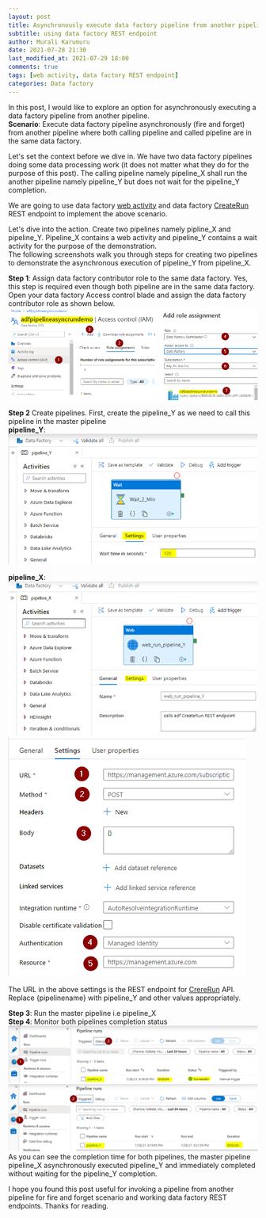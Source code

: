 ```yaml
---
layout: post
title: Asynchronously execute data factory pipeline from another pipeline 
subtitle: using data factory REST endpoint
author: Murali Karumuru
date: 2021-07-28 21:30
last_modified_at: 2021-07-29 18:00
comments: true
tags: [web activity, data factory REST endpoint]
categories: Data factory
---
```


In this post, I would like to explore an option for asynchronously executing a data factory pipeline from another pipeline.  
**Scenario**: Execute data factory pipeline asynchronously (fire and forget) from another pipeline where both calling pipeline and called pipeline are in the same data factory.

Let's set the context before we dive in. We have two data factory pipelines doing some data processing work (it does not matter what they do for the purpose of this post). The calling pipeline namely pipeline_X shall run the another pipeline namely pipeline_Y but does not wait for the pipeline_Y completion.

We are going to use data factory [web activity](https://docs.microsoft.com/en-us/azure/data-factory/control-flow-web-activity) and data factory [CreateRun](https://docs.microsoft.com/en-us/rest/api/datafactory/pipelines/create-run) REST endpoint to implement the above scenario.

Let's dive into the action. Create two pipelines namely pipline_X and pipeline_Y. Pipeline_X contains a web activity and pipeline_Y contains a wait activity for the purpose of the demonstration.  
The following screenshots walk you through steps for creating two pipelines to demonstrate the asynchronous execution of pipeline_Y from pipeline_X.  

**Step 1**: Assign data factory contributor role to the same data factory. Yes, this step is required even though both pipeline are in the same data factory. Open your data factory Access control blade and assign the data factory contributor role as shown below.  
![assignrole](../img/blog/adfpipeline_async_run/1-adf-role-assignment.PNG)

**Step 2** Create pipelines. First, create the pipeline_Y as we need to call this pipeline in the master pipeline  
**pipeline_Y**:  
![pipeline_Y](../img/blog/adfpipeline_async_run/4-pipeline-Y-wait-activity.PNG)

**pipeline_X**:  
![pipeline_X_general](../img/blog/adfpipeline_async_run/3-pipeline_X_general.PNG)  
![pipeline_X_settings](../img/blog/adfpipeline_async_run/3-pipeline_X_settings.PNG)  

The URL in the above settings is the REST endpoint for [CrereRun](https://docs.microsoft.com/en-us/rest/api/datafactory/pipelines/create-run) API. Replace {pipelinename} with pipeline_Y and other values appropriately.

**Step 3**: Run the master pipeline i.e pipeline_X  
**Step 4**: Monitor both pipelines completion status  
![pipeline_X_Monitor](../img/blog/adfpipeline_async_run/5-pipeline-X-execution_time.PNG)  
![pipeline_Y_Monitor](../img/blog/adfpipeline_async_run/6-pipeline-Y-execution-time.PNG)  
As you can see the completion time for both pipelines, the master pipeline pipeline_X asynchronously executed pipeline_Y and immediately completed without waiting for the pipeline_Y completion.

I hope you found this post useful for invoking a pipeline from another pipeline for fire and forget scenario and working data factory REST endpoints. Thanks for reading.



